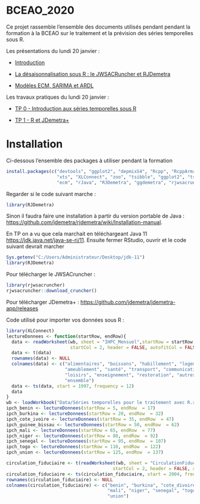 
<!-- README.md is generated from README.Rmd. Please edit that file -->

# BCEAO\_2020

Ce projet rassemble l’ensemble des documents utilisés pendant pendant la
formation à la BCEAO sur le traitement et la prévision des séries
temporelles sous R.

Les présentations du lundi 20 janvier
    :

  - [Introduction](https://aqlt.github.io/BCEAO_2020/Slides/Diapos/0%20-%20Introduction.pdf)

  - [La désaisonnalisation sous R : le JWSACRuncher et
    RJDemetra](https://aqlt.github.io/BCEAO_2020/Slides/Diapos/1%20-%20R%20et%20JDemetra%2B.pdf)

  - [Modèles ECM, SARIMA et
    ARDL](https://aqlt.github.io/BCEAO_2020/Slides/Diapos/1%20-%20R%20et%20JDemetra%2B.pdf)

Les travaux pratiques du lundi 20 janvier :

  - [TP 0 - Introduction aux séries temporelles sous
    R](https://aqlt.github.io/BCEAO_2020/TP/0---Traitement-des-séries-temporelles_solution.html)

  - [TP 1 - R et
    JDemetra+](https://aqlt.github.io/BCEAO_2020/TP/1---R-et-JDemetra%2B_solution.html)

# Installation

Ci-dessous l’ensemble des packages à utiliser pendant la
formation

``` r
install.packages(c("devtools", "ggplot2", "depmixS4", "Rcpp", "RcppArmadillo", "DEoptim",
                   "xts", "XLConnect", "zoo", "tsibble", "ggplot2", "tsDyn", "fable",
                   "ecm", "rJava", "RJDemetra", "ggdemetra", "rjwsacruncher"))
```

Regarder si le code suivant marche :

``` r
library(RJDemetra)
```

Sinon il faudra faire une installation à partir du version portable de
Java : <https://github.com/jdemetra/rjdemetra/wiki/Installation-manual>.

En TP on a vu que cela marchait en téléchargeant Java 11
<https://jdk.java.net/java-se-ri/11>. Ensuite fermer RStudio, ouvrir et
le code suivant devrait marcher

``` r
Sys.getenv("C:/Users/Administrateur/Desktop/jdk-11")
library(RJDemetra)
```

Pour télécharger le JWSACruncher :

``` r
library(rjwsacruncher)
rjwsacruncher::download_cruncher()
```

Pour télécharger JDemetra+ :
<https://github.com/jdemetra/jdemetra-app/releases>

Code utilisé pour importer vos données sous R :

``` r
library(XLConnect)
lectureDonnees <- function(startRow, endRow){
  data <- readWorksheet(wb, sheet = "IHPC_Mensuel",startRow = startRow, endRow  = endRow,
                        startCol = 2, header = FALSE, autofitCol = FALSE)
  data <- t(data)
  rownames(data) <- NULL
  colnames(data) <- c("alimentaires", "boissons", "habillement", "logement",
                      "ameublement", "santé", "transport", "communication",
                      "loisirs", "enseignement", "restoration", "autres",
                      "ensemble")
  data <- ts(data, start = 1997, frequency = 12)
  data
}
wb <- loadWorkbook("Data/Séries temporelles pour le traitement avec R.xls")
ipch_benin <- lectureDonnees(startRow = 5, endRow  = 17)
ipch_burkina <- lectureDonnees(startRow = 20, endRow  = 32)
ipch_cote_ivoire <- lectureDonnees(startRow = 35, endRow  = 47)
ipch_guinee_bissau <- lectureDonnees(startRow = 50, endRow  = 62)
ipch_mali <- lectureDonnees(startRow = 65, endRow  = 77)
ipch_niger <- lectureDonnees(startRow = 80, endRow  = 92)
ipch_senegal <- lectureDonnees(startRow = 95, endRow  = 107)
ipch_togo <- lectureDonnees(startRow = 110, endRow  = 122)
ipch_union <- lectureDonnees(startRow = 125, endRow  = 137)

circulation_fiduciaire <- t(readWorksheet(wb, sheet = "CirculationFiduciaire",startRow = 4, endRow  = 12,
                                        startCol = 2, header = FALSE, autofitCol = FALSE))
circulation_fiduciaire <- ts(circulation_fiduciaire, start = 2004, frequency = 12)
rownames(circulation_fiduciaire) <- NULL
colnames(circulation_fiduciaire) <- c("benin", "burkina", "cote_divoire", "guinee_bissau", 
                                      "mali", "niger", "senegal", "togo", 
                                      "union")
```
